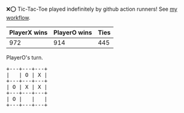 :x::o: Tic-Tac-Toe played indefinitely by github action runners! See [my workflow](.github/workflows/play.yaml).

|PlayerX wins|PlayerO wins|Ties|
|-|-|-|
|972|914|445|

PlayerO's turn.

<pre>
+---+---+---+
|   | O | X |
+---+---+---+
| O | X | X |
+---+---+---+
| O |   |   |
+---+---+---+
</pre>